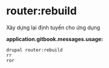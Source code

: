 # router:rebuild
Xây dựng lại định tuyến cho ứng dụng

**application.gitbook.messages.usage:**
```
drupal router:rebuild
rr
ror
```
